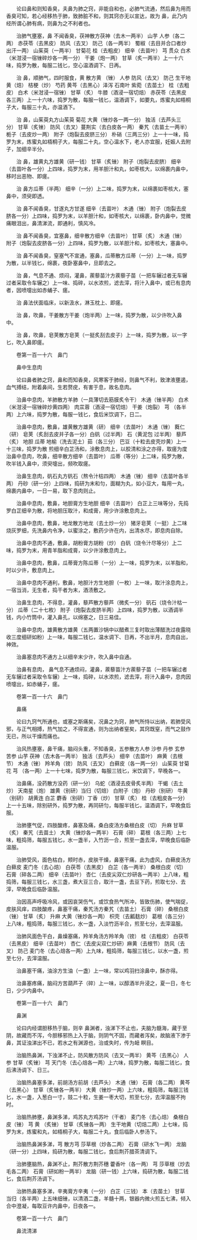 <!-- { "loadSidebar": true } -->
　　论曰鼻和则知香臭，夫鼻为肺之窍，非能自和也，必肺气流通，然后鼻为用而香臭可知，若心经移热于肺，致肺脏不和，则其窍亦无以宣达，故为 鼻，此乃内经所谓心肺有病，则鼻为之不利者也。

　　治肺气壅塞，鼻 不闻香臭，茯神散方茯神（去木一两半） 山芋 人参（各二两） 赤茯苓（去黑皮） 防风（去叉） 防己（各一两半） 蜀椒（去目并合口者炒出汗一两） 山茱萸（一两半） 甘菊花 桂（去粗皮） 细辛（去苗叶） 芎 贯众 白术（米泔浸一宿锉碎炒各一两一分） 干姜（炮一两） 甘草（炙一两半）上一十六味，捣罗为散，每服二钱匕，空心温酒调下、日再。

　　治 鼻，顺肺气，四时服食，黄 散方黄 （锉） 人参 防风（去叉） 防己 生干地黄（焙） 桔梗（炒） 芍药 黄芩（去黑心）泽泻 石南叶 紫菀（去苗土） 桂（去粗皮） 白术（米泔浸一宿锉） 甘草（炙） 牛膝（酒浸一宿切焙） 赤茯苓（去黑皮各三两）上一十六味，捣罗为散，每服一钱匕，温酒调下，如要丸，炼蜜丸如梧桐子大，每服三十丸，亦温酒下。

　　治 鼻，山茱萸丸方山茱萸 菊花 大黄（锉炒各一两一分） 独活（去芦头三分） 甘草（炙锉） 防风（去叉）蔓荆实（去白皮各一两） 秦艽（去苗土一两半） 栀子（去皮炒一两） 附子（炮裂去皮脐三分） 朴硝（三两三分）上一十一味，捣罗为末，炼蜜丸如梧桐子大，每服二十丸，空心温水下，老人亦宜服，妊娠人去附子，加细辛半分。

　　治 鼻，雄黄丸方雄黄（研一钱） 甘草（炙锉） 附子（炮裂去皮脐） 细辛（去苗叶各一分）上四味，捣罗为末，用羊胆汁和丸，如枣核大，以绵裹内鼻中，移时出恶物、即瘥。

　　治 鼻方瓜蒂（半两） 细辛（一分）上二味，捣罗为末，以绵裹如枣核大，塞鼻中，须臾即透。

　　治 鼻不闻香臭，甘遂丸方甘遂 细辛（去苗叶） 木通（锉） 附子（炮裂去皮脐各一分）上四味，捣罗为末，以羊胆汁和，如枣核大，以绵裹，卧内鼻中，觉微痛眼泪出，鼻清涕流，即通利，慎风冷。

　　治 鼻不闻香臭，宜塞鼻，细辛散方细辛（去苗叶） 甘草（炙） 木通（锉） 附子（炮裂去皮脐各一分）上四味，捣罗为散，以羊胆汁和，如枣核大，塞鼻中。

　　治 鼻不闻香臭，窒塞气不宣通，塞鼻，瓜蒂散方瓜蒂（一分）上一味，捣罗为散，以半钱匕，绵裹，夜卧塞鼻中，旦即去之。

　　治 鼻，气息不通、烦闷，灌鼻，蒺藜苗汁方蒺藜子苗（一把车辗过者无车辗过者采取令车辗之）上一味、捣碎，以水浓煎，滤去滓，将汁入鼻中，或已有息肉者，因喷嚏出如赤蛹子、瘥。

　　治 鼻法伏面临床，以新汲水，淋玉枕上、即瘥。

　　治 鼻，吹鼻，干姜散方干姜（炮半两）上一味，捣罗为散，以少许吹入鼻中。

　　治 鼻，吹鼻，皂荚散方皂荚（一挺炙刮去皮子）上一味，捣罗为散，以一字匕，吹入鼻即瘥。

　　卷第一百一十六　鼻门

　　鼻中生息肉

　　论曰鼻者肺之窍，鼻和而知香臭，风寒客于肺经，则鼻气不利，致津液壅遏，血气搏结，附着鼻间，生若赘疣，有害于息，故名息肉。

　　治鼻中息肉，羊肺散方羊肺（一具薄切去筋膜炙令干） 木通（锉半两） 白术（米泔浸一宿锉碎炒黄四两） 肉苁蓉（酒浸一宿切焙） 干姜（炮裂） 芎 （各半两）上六味，捣罗为散，每服一钱匕，食后米饮调下，日二。

　　治鼻中息肉，敷鼻，雄黄散方雄黄（研） 细辛（去苗叶） 木通（锉） 蕤仁（研） 皂荚（炙刮去皮并子各一分）白矾（过半两） 石（黄泥包 过半两） 藜芦（炙） 地胆 瓜蒂 地榆（洗去泥土）茹（各三分） 巴豆（十粒去皮壳炒黄）上一十三味，捣罗为散 煎细辛白芷汤和，涂敷息肉上，以胶清和涂之亦得，取瘥为度治鼻中息肉，吹鼻，细辛散方细辛（去苗叶） 瓜蒂（等分）上二味，捣罗为散，吹半钱入鼻中，须臾嚏出，频吹取瘥。

　　治鼻生息肉，矾石丸方矾石（熬令汁枯四两） 木通（锉） 细辛（去苗叶各半两） 丹砂（研一分）上四味，捣研为末和匀，面糊为丸，如小豆大，每用一丸，绵裹内鼻中，一日一易，取下息肉则止。

　　治鼻中息肉，敷鼻，地胆膏方生地胆 细辛（去苗叶） 白芷上三味等分，先捣罗白芷细辛为散，将地胆压取汁，和成膏，用少许涂敷息肉上。

　　治鼻中息肉，敷鼻，地龙散方地龙（去土炒一分） 猪牙皂荚（一挺）上二味烧灰罗细，先洗鼻内令净，以蜜涂之，敷药少许在内，出清水尽，即息肉自除。

　　治鼻中息肉不通，敷鼻，胡粉膏方胡粉（炒） 白矾（烧令汁尽等分）上二味，捣罗为末，用青羊脂和成膏，以少许涂敷息肉上。

　　治鼻中息肉，敷鼻，瓜蒂膏方陈瓜蒂（一分）上一味，捣罗为末，以羊脂和，时以少许，敷息肉上。

　　治鼻中息肉不通利，敷鼻，地胆汁方生地胆（一枚）上一味，取汁涂息肉上，一宿当消，无生者，捣干者为末，酒渍敷之。

　　治鼻生息肉，不得息，灌鼻，藜芦散方藜芦（微炙一分） 矾石（烧令汁枯一分） 瓜蒂（二十七枚） 附子（炮裂去皮脐半两）上四味，捣罗为散，以酒调半钱，内小竹筒中，灌入鼻孔，以绵塞之，日三易佳。

　　治鼻中息肉，雄黄散方雄黄（五两置沙锅中以醋煮三复时取出薄醋洗过夜露晓收三度细研如粉）上一味，每服二钱匕，温水调下、日再，不出半月，息肉自出，神效。

　　治鼻塞息肉不通方上以细辛末少许，吹入鼻中自通。

　　治鼻有息肉， 鼻气息不通烦闷，灌鼻，蒺藜苗汁方蒺藜子苗（一把车辗过者无车辗过者采取令车辗）上一味，捣碎，以水浓煎，滤去滓，将汁入鼻中，息肉因喷嚏出，如赤蛹子，瘥。

　　卷第一百一十六　鼻门

　　鼻痛

　　论曰九窍气所通也，或塞之斯痛矣，况鼻之为窍，肺气所恃以出纳，若肺受风邪，与正气相搏，热气加之，不得宣通，则为出纳者窒矣，其窍既窒，而气之鼓作无已，所以干燥而痛也。

　　治风热壅塞，鼻干痛，脑闷头重，不知香臭，五参散方人参 沙参 丹参 玄参 苦参 山芋 茯神（去木各一两半） 独活（去芦头） 细辛（去苗叶） 麻黄（去根节） 木通（锉） 羚羊角（镑） 防风（去叉） 白藓皮（各一两一分） 山茱萸 甘菊花 芎 （各一两）上一十七味，捣罗为散，每服三钱匕，米饮调下，早晚各一。

　　治鼻痛，没药散方没药（研一分） 乌蛇（酒浸去皮骨炙半两） 干蝎（去土炒） 天南星（炮） 雄黄（别研）当归（切焙） 白附子（炮） 丹砂（别研） 牛黄（别研） 胡黄连 白芷 麝香（别研）丁香（炒） 甘草（炙） 桂（去粗皮各一分）上一十五味，除别研外，捣罗为散，再同研匀，每服半钱匕，温酒调下，早晚食后服。

　　治肺壅气促，四肢酸疼，鼻塞及痛，桑白皮汤方桑根白皮（切） 升麻 甘草（炙） 秦艽（去苗土） 大黄（锉炒各一两半） 石膏（碎） 葛根（各三两）上七味，粗捣筛，每服五钱匕，水一盏半，入竹沥一合，煎至一盏去滓，早晚食后临卧温服。

　　治肺受风，面色枯白，颊时赤，皮肤干燥，鼻塞干痛，此为虚风，白藓皮汤方白藓皮 麦门冬（去心焙） 白茯苓（去黑皮） 白芷（各一两半） 桑根白皮（切） 石膏（碎各二两） 细辛（去苗叶） 杏仁（去皮尖双仁炒研各一两半）上八味，粗捣筛，每服三钱匕，水三盏，煮大豆三合，取汁一盏，去豆下药，煎取七分、去滓，早晚食后临卧温服。

　　治因高声呼吸冷风，或因哀哭伤气，或饮食热气所冲，皆致伤肺，使气喘促，皮肤风痒，四肢酸疼，鼻塞干痛，秦艽汤方秦艽（去苗土） 石膏（碎） 桑根白皮（锉） 甘草（炙） 升麻 大黄（锉炒各一两） 枳壳（去瓤麸炒） 葛根（各三分）上八味，粗捣筛，每服三钱匕，水一盏，入淡竹沥半合，煎至七分，去滓温服。

　　治肺风面色干白，鼻燥塞痛，羚羊角汤方羚羊角（镑） 桂（去粗皮） 白茯苓（去黑皮） 细辛（去苗叶） 杏仁（去皮尖双仁炒研）麻黄（去根节） 防风（去叉） 防己 麦门冬（去心焙各一两）上九味，粗捣筛，每服三钱匕，以水一盏，煎至七分，去滓温服。

　　治鼻塞干痛，油涂方生油（一盏）上一味，常以鸡羽扫涂鼻中，酥亦得。

　　治鼻塞疼痛，脑闷方苦葫芦子（碎）上一味，以醇酒半升浸之，夏一日，冬七日，少少内鼻中。

　　卷第一百一十六　鼻门

　　鼻渊

　　论曰内经谓胆移热于脑，则辛 鼻渊者，浊涕下不止也，夫脑为髓海，藏于至阴，故藏而不泻，今胆移邪热上入于脑，则阴气不固，而藏者泻矣，故脑液下渗于鼻，其证浊涕出不已，若水之有渊源也，治或失时，传为衄 瞑目。

　　治脑热鼻渊，下浊涕不止，防风散方防风（去叉一两半） 黄芩（去黑心） 人参 甘草（炙锉） 芎 天门冬（去心焙各一两）上六味，捣罗为散，每服二钱匕，食后沸汤调下、日三。

　　治脑热鼻塞多涕，前胡汤方前胡（去芦头） 木通（锉） 石膏（各二两） 黄芩（去黑心） 甘草（炙锉各一两半） 大黄（锉炒一两）上六味，粗捣筛，每服三钱匕，水一盏，入葱白一寸，豉二十粒，生姜一枣大切，煎至七分，去滓温服不拘时。

　　治脑热肺壅，鼻渊多涕，鸡苏丸方鸡苏叶（干者） 麦门冬（去心焙） 桑根白皮（锉） 芎 黄 （炙锉） 甘草（炙锉各一两） 生干地黄（切焙二两）上七味，捣罗为末，炼蜜和丸，如梧桐子大，每服二十丸，食后临卧人参汤下。

　　治脑热鼻渊多涕，芎 散方芎 莎草根（炒各二两） 石膏（研水飞一两） 龙脑（研一分）上四味，捣研为散，每服二钱匕，食后荆芥腊茶清调下。

　　治肺壅脑热，鼻渊不止，荆芥散方荆芥穗 藿香叶（各一两） 芎 莎草根（炒去毛各二两） 石膏（研如粉一两半） 龙脑（研一钱）上六味，捣研为散，每服二钱匕，食后荆芥汤调下。

　　治肺热鼻塞多涕，辛夷膏方辛夷（一分） 白芷（三钱） 本（去苗土） 甘草 当归（各半两）上五味细锉，以清酒二盏，羊髓十两，银器内微火煎五七沸，倾入合中澄凝，每取豆许内鼻中，日夜各一。

　　卷第一百一十六　鼻门

　　鼻流清涕

